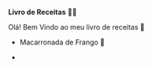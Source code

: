 **Livro de Receitas** :man_cook:

Olá! Bem Vindo ao meu livro de receitas :wave:

- Macarronada de Frango :rooster:

- 
